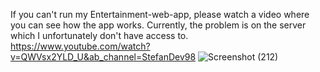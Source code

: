 If you can't run my Entertainment-web-app, please watch a video where you can see how the app works. Currently, the problem is on the server which I unfortunately don't have access to. 
https://www.youtube.com/watch?v=QWVsx2YLD_U&ab_channel=StefanDev98
![Screenshot (212)](https://user-images.githubusercontent.com/98321361/215561659-609a2ecc-5425-446b-a63e-1fa1a8d89afc.png)
